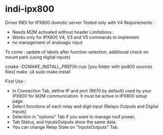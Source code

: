 # indi-ipx800
Driver INDI for IPX800 domotic server
Tested only with V4
Requirements : 
- Needs M2M activated without header 
Limitations :
- Works only for IPX800 V4, V3 and V5 commands to implement
- no management of analoagic input

To come : update of labels after function selection, additional check on mount park (using digital inputs)

cmake -DCMAKE_INSTALL_PREFIX=/usr [you folder with ipx800 sources files]
make -j4
sudo make install

First Use :  
- In Connection Tab, define IP and port (9870 by default) used by your IPX800 for M2M communication. It must be active in IPX800 setup page.  
- Select fonctions of each relay and digit input (Relays Outputs and Digital Inputs)
- Selection in "options" Tab if you want to manage roof power,
- Tab Status, and InputsOutputs show the same data.
- You can change Relay State on "InputsOutputs" Tab.
